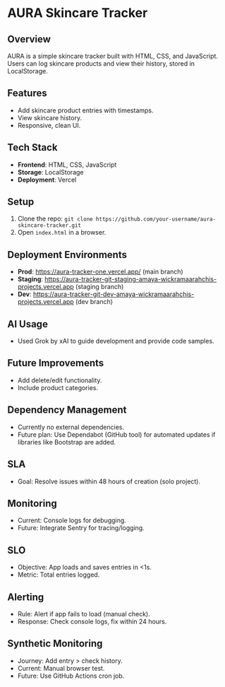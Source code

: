 # AURA Skincare Tracker

## Overview
AURA is a simple skincare tracker built with HTML, CSS, and JavaScript. Users can log skincare products and view their history, stored in LocalStorage.

## Features
- Add skincare product entries with timestamps.
- View skincare history.
- Responsive, clean UI.

## Tech Stack
- **Frontend**: HTML, CSS, JavaScript
- **Storage**: LocalStorage
- **Deployment**: Vercel

## Setup
1. Clone the repo: `git clone https://github.com/your-username/aura-skincare-tracker.git`
2. Open `index.html` in a browser.

## Deployment Environments
- **Prod**: https://aura-tracker-one.vercel.app/ (main branch)
- **Staging**: https://aura-tracker-git-staging-amaya-wickramaarahchis-projects.vercel.app (staging branch)
- **Dev**: https://aura-tracker-git-dev-amaya-wickramaarahchis-projects.vercel.app (dev branch)


## AI Usage
- Used Grok by xAI to guide development and provide code samples.

## Future Improvements
- Add delete/edit functionality.
- Include product categories.

## Dependency Management
- Currently no external dependencies.
- Future plan: Use Dependabot (GitHub tool) for automated updates if libraries like Bootstrap are added.

## SLA
- Goal: Resolve issues within 48 hours of creation (solo project).

## Monitoring
- Current: Console logs for debugging.
- Future: Integrate Sentry for tracing/logging.

## SLO
- Objective: App loads and saves entries in <1s.
- Metric: Total entries logged.

## Alerting
- Rule: Alert if app fails to load (manual check).
- Response: Check console logs, fix within 24 hours.

## Synthetic Monitoring
- Journey: Add entry > check history.
- Current: Manual browser test.
- Future: Use GitHub Actions cron job.